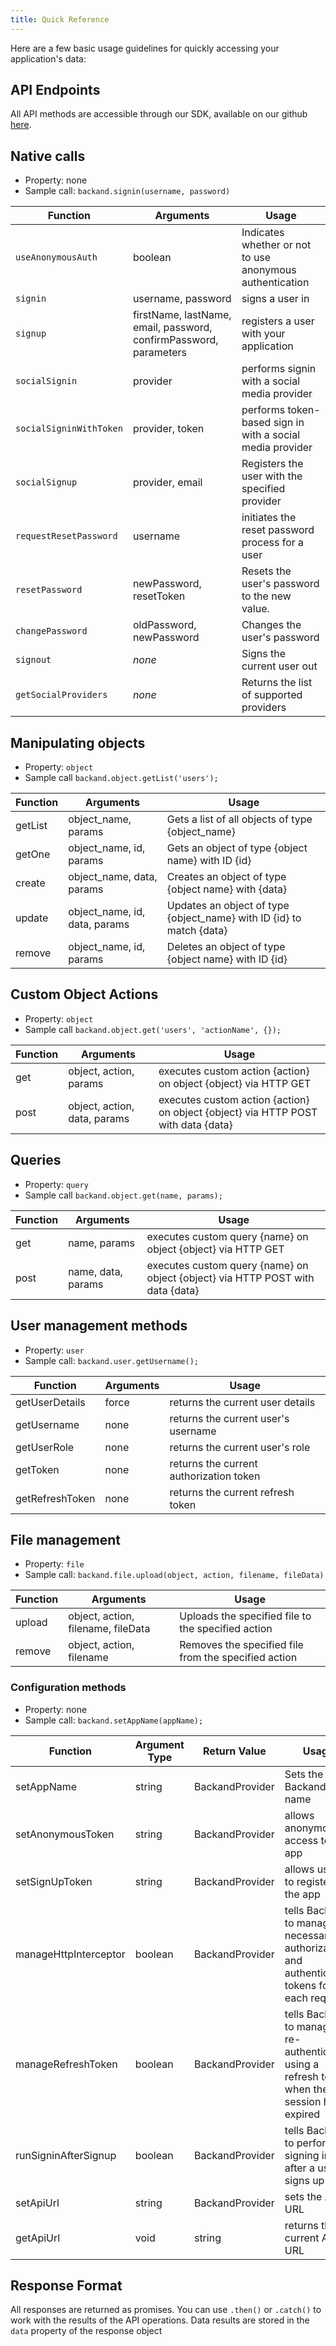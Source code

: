 ```yaml
---
title: Quick Reference
---
```

Here are a few basic usage guidelines for quickly accessing your application's data:

## API Endpoints

All API methods are accessible through our SDK, available on our github [here](https://github.com/backand/vanilla-sdk).

## Native calls
- Property: none
- Sample call: `backand.signin(username, password)`

| Function | Arguments | Usage |
| -------- | --------- | ----- |
| `useAnonymousAuth` | boolean | Indicates whether or not to use anonymous authentication |
| `signin` | username, password | signs a user in |
| `signup` | firstName, lastName, email, password, confirmPassword, parameters | registers a user with your application |
| `socialSignin` | provider | performs signin with a social media provider |
| `socialSigninWithToken` | provider, token | performs token-based sign in with a social media provider |
| `socialSignup` | provider, email | Registers the user with the specified provider |
| `requestResetPassword` | username | initiates the reset password process for a user |
| `resetPassword` | newPassword, resetToken | Resets the user's password to the new value. |
| `changePassword` | oldPassword, newPassword | Changes the user's password |
| `signout` | *none* | Signs the current user out |
| `getSocialProviders`  | *none* | Returns the list of supported providers |

## Manipulating objects
- Property: `object`
- Sample call `backand.object.getList('users');`

| Function | Arguments | Usage |
| -------- | --------- | ----- |
| getList | object_name, params | Gets a list of all objects of type {object_name} |
| getOne | object_name, id, params | Gets an object of type {object name} with ID {id} |
| create | object_name, data, params |  Creates an object of type {object name} with {data} |
| update | object_name, id, data, params | Updates an object of type {object_name} with ID {id} to match {data} |
| remove | object_name, id, params | Deletes an object of type {object name} with ID {id} |

## Custom Object Actions
- Property: `object`
- Sample call `backand.object.get('users', 'actionName', {});`

| Function | Arguments | Usage |
| -------- | --------- | ----- |
| get | object, action, params | executes custom action {action} on object {object} via HTTP GET |
| post | object, action, data, params | executes custom action {action} on object {object} via HTTP POST with data {data} |

## Queries
- Property: `query`
- Sample call `backand.object.get(name, params);`

| Function | Arguments | Usage |
| -------- | --------- | ----- |
| get | name, params | executes custom query {name} on object {object} via HTTP GET |
| post | name, data, params | executes custom query {name} on object {object} via HTTP POST with data {data} |

## User management methods
- Property: `user`
- Sample call: `backand.user.getUsername();`

| Function | Arguments | Usage |
| -------- | --------- | ----- |
| getUserDetails | force | returns the current user details |
| getUsername | none | returns the current user's username |
| getUserRole | none | returns the current user's role |
| getToken | none | returns the current authorization token |
| getRefreshToken | none | returns the current refresh token |

## File management
- Property: `file`
- Sample call: `backand.file.upload(object, action, filename, fileData)`

| Function | Arguments | Usage |
| -------- | --------- | ----- |
| upload | object, action, filename, fileData | Uploads the specified file to the specified action |
| remove | object, action, filename | Removes the specified file from the specified action |

### Configuration methods
- Property: none
- Sample call: `backand.setAppName(appName);`

| Function | Argument Type | Return Value | Usage |
| ----------------- | ------------ | ----------- | ----- |
| setAppName | string | BackandProvider | Sets the Backand app name |
| setAnonymousToken | string | BackandProvider | allows anonymous access to the app |
| setSignUpToken | string | BackandProvider | allows users to register for the app |
| manageHttpInterceptor | boolean | BackandProvider | tells Backand to manage all necessary authorization and authentication tokens for each request |
| manageRefreshToken | boolean | BackandProvider | tells Backand to manage re-authenticating using a refresh token when the session has expired |
| runSigninAfterSignup | boolean | BackandProvider | tells Backand to perform signing in after a user signs up |
| setApiUrl | string |  BackandProvider | sets the API URL |
| getApiUrl | void | string | returns the current API URL |

## Response Format

All responses are returned as promises. You can use `.then()` or `.catch()` to work with the results of the API operations. Data results are stored in the `data` property of the response object
